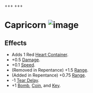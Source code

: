 +++
+++

 # Capricorn ![image](/image/Capricorn.png) 

Effects
---------


* Adds 1 Red [Heart Container](/wiki/Heart_Container "Heart Container").
* +0.5 [Damage](/wiki/Damage "Damage").
* +0.1 [Speed](/wiki/Speed "Speed").
* (Removed in Repentance) +1.5 [Range](/wiki/Range "Range").
* (Added in Repentance) +0.75 [Range](/wiki/Range "Range").
* -1 [Tear Delay](/wiki/Tear_Delay "Tear Delay").
* +1 [Bomb](/wiki/Bomb "Bomb"), [Coin](/wiki/Coin "Coin"), and [Key](/wiki/Key "Key").


